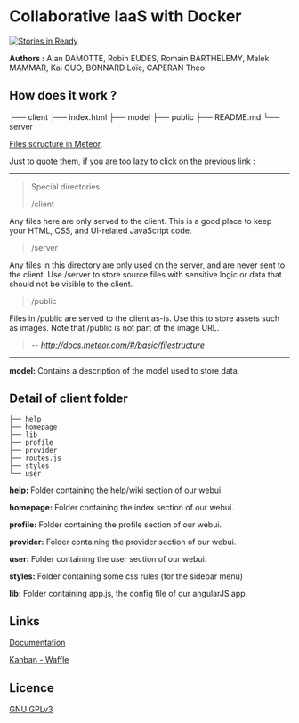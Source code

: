 Collaborative IaaS with Docker
==============================

[![Stories in Ready](https://badge.waffle.io/EudesRobin/iaas-collaboratif.png?label=ready&title=Ready)](https://waffle.io/EudesRobin/iaas-collaboratif)

**Authors :** 
Alan DAMOTTE, Robin EUDES, Romain BARTHELEMY, Malek MAMMAR, Kai GUO, BONNARD Loïc, CAPERAN Théo


How does it work ?
---------------
├── client
├── index.html
├── model
├── public
├── README.md
└── server


[Files scructure in Meteor](http://docs.meteor.com/#/basic/filestructure).

Just to quote them, if you are too lazy to click on the previous link :

----------

> Special directories
>
> /client
>
Any files here are only served to the client. This is a good place to keep your HTML, CSS, and UI-related JavaScript code.
>
> /server
>
Any files in this directory are only used on the server, and are never sent to the client. Use /server to store source files with sensitive logic or data that should not be visible to the client.
>
> /public
>
Files in /public are served to the client as-is. Use this to store assets such as images. Note that /public is not part of the image URL.
>
> -- <cite> http://docs.meteor.com/#/basic/filestructure</cite>

----------

**model:**
Contains a description of the model used to store data.

Detail of client folder
-----------------------
    ├── help
    ├── homepage
    ├── lib
    ├── profile
    ├── provider
    ├── routes.js
    ├── styles
    └── user

**help:**
Folder containing the help/wiki section of our webui.

**homepage:**
Folder containing the index section of our webui.

**profile:**
Folder containing the profile section of our webui.

**provider:**
Folder containing the provider section of our webui.

**user:**
Folder containing the user section of our webui.

**styles:**
Folder containing some css rules (for the sidebar menu)

**lib:**
Folder containing app.js, the config file of our angularJS app.


Links
-------
[Documentation](http://air.imag.fr/index.php/Projets-2015-2016-IaaS_Docker)

[Kanban - Waffle](https://waffle.io/EudesRobin/iaas-collaboratif)

Licence
-------
[GNU GPLv3](https://www.gnu.org/licenses/gpl-3.0.fr.html)